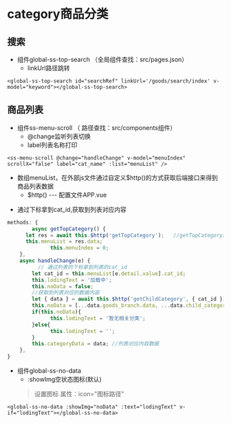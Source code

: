 # category商品分类
## 搜索

- 组件global-ss-top-search （全局组件查找：src/pages.json）
  + linkUrl路径跳转

```vue
<global-ss-top-search id="searchRef" linkUrl='/goods/search/index' v-model="keyword"></global-ss-top-search>
```

## 商品列表

- 组件ss-menu-scroll
    （ 路径查找：src/components组件）
    + @change监听列表切换
    + label列表名称打印
   
```vue
<ss-menu-scroll @change="handleChange" v-model="menuIndex" scrollX="false" label="cat_name" :list="menuList" />
```

 + 数组menuList，在外部js文件通过自定义$http()的方式获取后端接口来得到商品列表数据
      + $http() --- 配置文件APP.vue

 * 通过下标拿到cat_id,获取到列表对应内容
 
```js
methods: {
        async getTopCategory() {
      let res = await this.$http('getTopCategory');   //getTopCategory后端接口
      this.menuList = res.data;
              this.menuIndex = 0;
    },
    async handleChange(e) {
          // 通过列表的下标拿到列表的cat_id
        let cat_id = this.menuList[e.detail.value].cat_id; 
        this.lodingText = '加载中';
        this.noData = false;
        //获取到列表对应的数据内容
        let { data } = await this.$http('getChildCategory', { cat_id });
        this.noData = [...data.goods_branch.data, ...data.child_category].length === 0;
        if(this.noData){
              this.lodingText = '暂无相关分类';
        }else{
              this.lodingText = '';
        }
        this.categoryData = data; //列表对应内容数据
    },
}
```

- 组件global-ss-no-data
  + :showImg空状态图标(默认)
  >设置图标  属性：icon="图标路径"
```vue
<global-ss-no-data :showImg="noData" :text="lodingText" v-if="lodingText"></global-ss-no-data>
```